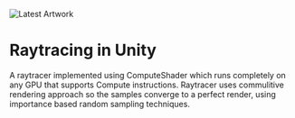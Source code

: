 ![Latest Artwork](https://github.com/nilpotent7/unity-raytracer/blob/main/Preview.jpg?raw=true)

# Raytracing in Unity
A raytracer implemented using ComputeShader which runs completely on any GPU that supports Compute instructions.
Raytracer uses commulitive rendering approach so the samples converge to a perfect render, using importance based random sampling techniques.